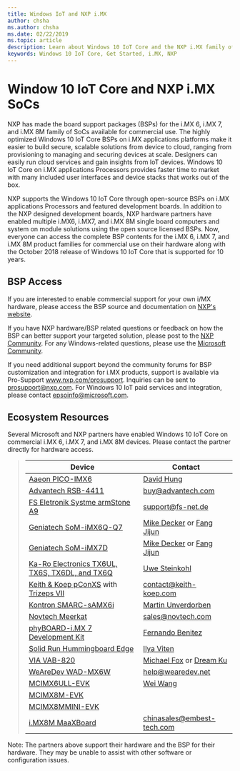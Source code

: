 ```yaml
---
title: Windows IoT and NXP i.MX
author: chsha 
ms.author: chsha 
ms.date: 02/22/2019 
ms.topic: article 
description: Learn about Windows 10 IoT Core and the NXP i.MX family of systems on chips (SoCs). Board support packages (BSPs) for i.MX 6, i.MX 7, and i.MX 8M are available.
keywords: Windows 10 IoT Core, Get Started, i.MX, NXP
---
```


# Window 10 IoT Core and NXP i.MX SoCs


NXP has made the board support packages (BSPs) for the i.MX 6, i.MX 7, and i.MX 8M family of SoCs available for commercial use. The highly optimized Windows 10 IoT Core BSPs on i.MX applications platforms make it easier to build secure, scalable solutions from device to cloud, ranging from provisioning to managing and securing devices at scale. Designers can easily run cloud services and gain insights from IoT devices. Windows 10 IoT Core on i.MX applications Processors provides faster time to market with many included user interfaces and device stacks that works out of the box.

NXP supports the Windows 10 IoT Core through open-source BSPs on i.MX applications Processors and featured development boards.  In addition to the NXP designed development boards, NXP hardware partners have enabled multiple i.MX6, i.MX7, and i.MX 8M single board computers and system on module solutions using the open source licensed BSPs. Now, everyone can access the complete BSP contents for the i.MX 6, i.MX 7, and i.MX 8M product families for commercial use on their hardware along with the October 2018 release of Windows 10 IoT Core that is supported for 10 years.

## BSP Access

If you are interested to enable commercial support for your own i/MX hardware, please access the BSP source and documentation on [NXP's website](https://www.nxp.com/design/software/embedded-software/windows-10-iotIf-core-for-i.mx-applications-processors:IMXWIN10IOT). 

If you have NXP hardware/BSP related questions or feedback on how the BSP can better support your targeted solution, please post to the [NXP Community](https://community.nxp.com/community/imx/content?filterID=contentstatus%5Bpublished%5D%7Ecategory%5Bwindows%5D). For any Windows-related questions, please use the [Microsoft Community](https://social.msdn.microsoft.com/forums/en-US/home?forum=WindowsIoT).

If you need additional support beyond the community forums for BSP customization and integration for i.MX products, support is available via Pro-Support www.nxp.com/prosupport. Inquiries can be sent to [prosupport@nxp.com](mailto:prosupport@nxp.com). For Windows 10 IoT paid services and integration, please contact [epsoinfo@microsoft.com](mailto:epsoinfo@microsoft.com).


## Ecosystem Resources

Several Microsoft and NXP partners have enabled Windows 10 IoT Core on commercial i.MX 6, i.MX 7, and i.MX 8M devices. Please contact the partner directly for hardware access. 


> | Device | Contact |
> |-------|------|
> | [Aaeon PICO-IMX6](https://www.aaeon.com/en/p/pico-itx-boards-pico-imx6/) | [David Hung](mailto:davidhung@aaeon.com.tw) |
> | [Advantech RSB-4411](http://www.advantech.com/products/single_board_computer/rsb-4411/mod_d3901250-b0a0-4a5f-9762-b26fa0c36858) | [buy@advantech.com](mailto:buy@advantech.com) |
> | [FS Eletronik Systme armStone A9](https://www.fs-net.de/en/products/armstone/armstonea9/) | [support@fs-net.de](mailto:support@fs-net.de) |
> | [Geniatech SoM-iMX6Q-Q7](https://www.geniatech.com/product/som-imx6q-q7/) | [Mike Decker](mailto:mike.decker@geniatech.com) or [Fang Jijun](mailto:Fjj@geniatech.com) |
> | [Geniatech SoM-iMX7D](https://www.geniatech.com/product/som-imx7d/) | [Mike Decker](mailto:mike.decker@geniatech.com) or [Fang Jijun](mailto:Fjj@geniatech.com) |
> | [Ka-Ro Electronics TX6UL, TX6S, TX6DL, and TX6Q](https://www.karo-electronics.de/tx-standard.html?&L=1) | [Uwe Steinkohl](mailto:us@karo-electronics.de) |
> | [Keith & Koep pConXS](https://keith-koep.com/de/produkte/produkte-baseboards/pconxs-baseboard-vollausstattung-technische-daten/) with [Trizeps VII](https://keith-koep.com/de/produkte/produkte-trizeps/trizeps-vii-technische-daten-imx6/) | [contact@keith-koep.com](mailto:contact@keith-koep.com) |
> | [Kontron SMARC-sAMX6i](https://www.kontron.com/products/boards-and-standard-form-factors/smarc/smarc-samx6i.html) | [Martin Unverdorben](mailto:martin.unverdorben@kontron.com) |
> | [Novtech Meerkat](http://novtech.com/products/meerkat96.html) | [sales@novtech.com](mailto:sales@novtech.com) |
> | [phyBOARD-i.MX 7 Development Kit](https://phytec.com/product/phyboard-imx7-development-kit/) | [Fernando Benitez](mailto:sales@phytec.com) |
> | [Solid Run Hummingboard Edge](https://www.solid-run.com/imx6-win-10-iot-core/) | [Ilya Viten](mailto:ilya@solid-run.com) |
> | [VIA VAB-820](https://www.viaembeddedstore.com/shop/boards/vab-820/) | [Michael Fox](mailto:MichaelFox@via.com.tw) or [Dream Ku](mailto:dreamku@via.com.tw) |
> | [WeAreDev WAD-MX6W](http://www.wearedev.net/?mod=wadmx6w) | [help@wearedev.net](mailto:help@wearedev.net) |
> | [MCIMX6ULL-EVK](https://www.nxp.com/products/processors-and-microcontrollers/arm-based-processors-and-mcus/i.mx-applications-processors/i.mx-6-processors/evaluation-kit-for-the-i.mx-6ull-and-6ulz-applications-processor:MCIMX6ULL-EVK) | [Wei Wang](mailto:Wei.A.Wang@nxp.com) |
> | [MCIMX8M-EVK](https://www.nxp.com/support/developer-resources/software-development-tools/i.mx-developer-resources/evaluation-kit-for-the-i.mx-8m-applications-processor:MCIMX8M-EVK) |  |
> | [MCIMX8MMINI-EVK](http://www.nxp.com/imx8mminievk) | []() |
> | [i.MX8M MaaXBoard](http://www.embest-tech.com/prod_view.aspx?TypeId=117&Id=388&Fid=t3:117:3) | [chinasales@embest-tech.com](mailto:chinasales@embest-tech.com) |

Note: The partners above support their hardware and the BSP for their hardware. They may be unable to assist with other software or configuration issues.

